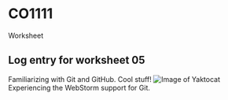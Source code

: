 # CO1111
Worksheet
## Log entry for worksheet 05
Familiarizing with Git and GitHub. Cool stuff!
![Image of Yaktocat](https://octodex.github.com/images/yaktocat.png)
Experiencing the WebStorm support for Git.
